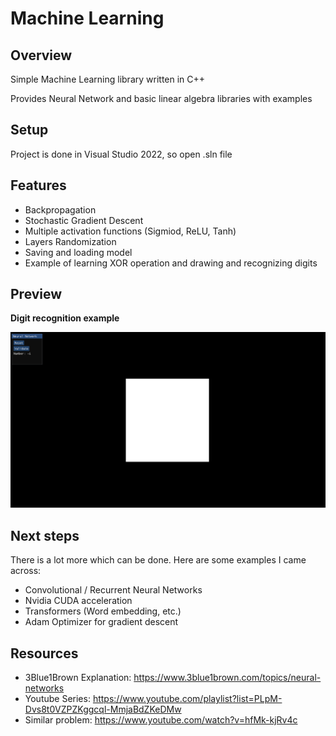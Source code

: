 # Machine Learning

## Overview
Simple Machine Learning library written in C++

Provides Neural Network and basic linear algebra libraries with examples

## Setup
Project is done in Visual Studio 2022, so open .sln file

## Features
- Backpropagation
- Stochastic Gradient Descent
- Multiple activation functions (Sigmiod, ReLU, Tanh)
- Layers Randomization
- Saving and loading model
- Example of learning XOR operation and drawing and recognizing digits

## Preview
**Digit recognition example**

![](https://github.com/Filipeak/machine-learning/blob/main/res/Animation.gif)

## Next steps
There is a lot more which can be done. Here are some examples I came across:
- Convolutional / Recurrent Neural Networks
- Nvidia CUDA acceleration
- Transformers (Word embedding, etc.)
- Adam Optimizer for gradient descent

## Resources
- 3Blue1Brown Explanation: https://www.3blue1brown.com/topics/neural-networks
- Youtube Series: https://www.youtube.com/playlist?list=PLpM-Dvs8t0VZPZKggcql-MmjaBdZKeDMw
- Similar problem: https://www.youtube.com/watch?v=hfMk-kjRv4c